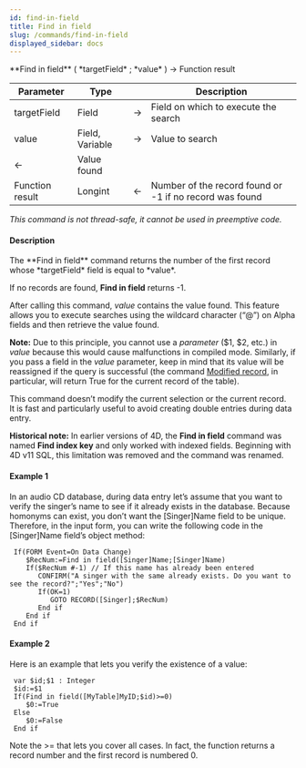 ```yaml
---
id: find-in-field
title: Find in field
slug: /commands/find-in-field
displayed_sidebar: docs
---
```


<!--REF #_command_.Find in field.Syntax-->**Find in field** ( *targetField* ; *value* ) -> Function result<!-- END REF-->
<!--REF #_command_.Find in field.Params-->
| Parameter | Type |  | Description |
| --- | --- | --- | --- |
| targetField | Field | &#8594;  | Field on which to execute the search |
| value | Field, Variable | &#8594;  | Value to search |
| &#8592; | Value found |
| Function result | Longint | &#8592; | Number of the record found or -1 if no record was found |

<!-- END REF-->

*This command is not thread-safe, it cannot be used in preemptive code.*


#### Description 

<!--REF #_command_.Find in field.Summary-->The **Find in field** command returns the number of the first record whose *targetField* field is equal to *value*.<!-- END REF-->  
If no records are found, **Find in field** returns -1\. 

After calling this command, *value* contains the value found. This feature allows you to execute searches using the wildcard character (“@”) on Alpha fields and then retrieve the value found. 

**Note:** Due to this principle, you cannot use a *parameter* ($1, $2, etc.) in *value* because this would cause malfunctions in compiled mode. Similarly, if you pass a field in the *value* parameter, keep in mind that its value will be reassigned if the query is successful (the command [Modified record](modified-record.md), in particular, will return True for the current record of the table).

This command doesn’t modify the current selection or the current record.   
It is fast and particularly useful to avoid creating double entries during data entry. 

**Historical note:** In earlier versions of 4D, the **Find in field** command was named **Find index key** and only worked with indexed fields. Beginning with 4D v11 SQL, this limitation was removed and the command was renamed. 

#### Example 1 

In an audio CD database, during data entry let’s assume that you want to verify the singer’s name to see if it already exists in the database. Because homonyms can exist, you don’t want the \[Singer\]Name field to be unique. Therefore, in the input form, you can write the following code in the \[Singer\]Name field’s object method:

```4d
 If(FORM Event=On Data Change)
    $RecNum:=Find in field([Singer]Name;[Singer]Name)
    If($RecNum #-1) // If this name has already been entered
       CONFIRM("A singer with the same already exists. Do you want to see the record?";"Yes";"No")
       If(OK=1)
          GOTO RECORD([Singer];$RecNum)
       End if
    End if
 End if
```

#### Example 2 

Here is an example that lets you verify the existence of a value:

```4d
 var $id;$1 : Integer
 $id:=$1
 If(Find in field([MyTable]MyID;$id)>=0)
    $0:=True
 Else
    $0:=False
 End if
```

Note the >= that lets you cover all cases. In fact, the function returns a record number and the first record is numbered 0.
